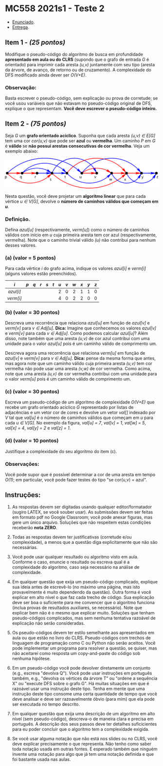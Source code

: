 # MC558 2021s1 - Teste 2

- [Enunciado](enunciado.pdf).
- [Entrega](entrega.pdf).

## Item 1 - *(25 pontos)*

Modifique o pseudo-código do algoritmo de busca em profundidade **apresentado em aula ou do CLRS** (supondo que o grafo de entrada *G* é orientado) para imprimir cada aresta *(u,v)* juntamente com seu tipo (aresta da árvore, de avanço, de retorno ou de cruzamento). A complexidade do DFS modificado ainda dever ser *O(V+E)*.

### Observação:

Basta escrever o pseudo-código, sem explicação ou prova de corretude; se você usou variáveis que não estavam no pseudo-código original de DFS, explique o que representam. **Você deve escrever o pseudo-código inteiro.**

## Item 2 - *(75 pontos)*

Seja *G* um **grafo orientado acı́clico**. Suponha que cada aresta *(u,v) ∈ E[G]* tem uma cor *cor(u,v)* que pode ser **azul** ou **vermelha**. Um caminho *P* em *G* é **válido** se **não possui arestas consecutivas de cor vermelha**. Veja um exemplo abaixo:

![Para quem tem dificuldades de distinguir as cores, as arestas vermelhas são: (p,q), (q,r), (p,s), (s,x), (t,x), (u,v), (u,w), (w,x) e (x,y). Caminhos de comprimento zero ou um são sempre válidos. Os caminhos (q,s,t,x,z) e (p,s,t,w,y) também são válidos. Já o caminho (p,q,s,t,x,y,z) não é válido pois (t,x) e (x,y) são arestas consecutivas de cor vermelha neste caminho.](static/figura_01.svg)

Nesta questão, você deve projetar um **algoritmo linear** que para cada vértice *u ∈ V[G]*, devolve o **número de caminhos válidos que começam em *u***.

### Definição.

Defina *azul[u]* (respectivamente, *verm[u]*) como o número de caminhos válidos com inı́cio em *u* cuja primeira aresta tem cor azul (respectivamente, vermelha). Note que o caminho trivial válido *(u)* não contribui para nenhum desses valores.

### (a) (valor = 5 pontos)

Para cada vértice *i* do grafo acima, indique os valores *azul[i]* e *verm[i]* (alguns valores estão preenchidos).

| *i*       | *p* | *q* | *r* | *s* | *t* | *u* | *v* | *w* | *x* | *y* | *z* |
| :-------: | :-: | :-: | :-: | :-: | :-: | :-: | :-: | :-: | :-: | :-: | :-: |
| *azul[i]* |     |     |     |     |     |  2  |  0  |  2  |  1  |  1  |  0  |
| *verm[i]* |     |     |     |     |     |  4  |  0  |  2  |  2  |  0  |  0  |

### (b) (valor = 30 pontos)

Descreva uma recorrência que relaciona *azul[u]* em função de *azul[v]* e *verm[v]* para *v ∈ Adj[u]*. **Dica:** Imagine que conhecemos os valores *azul[v]* e *verm[v]* para cada *v ∈ Adj[u]*. Como podemos calcular *azul[u]*? Além disso, note também que uma aresta *(u,v)* de cor azul contribui com uma unidade para o valor *azul[u]* pois é um caminho válido de comprimento um.

Descreva agora uma recorrência que relaciona *verm[u]* em função de *azul[v]* e *verm[v]* para *v ∈ Adj[u]*. **Dica:** pense da mesma forma que antes, mas agora note que um caminho válido cuja primeira aresta *(u,v)* tem cor vermelha não pode usar uma aresta *(v,w)* de cor vermelha. Como acima, note que uma aresta *(u,v)* de cor vermelha contribui com uma unidade para o valor *verm[u]* pois é um caminho válido de comprimento um.

### (c) (valor = 30 pontos)

Escreva um pseudo-código de um algoritmo de complexidade *O(V+E)* que recebe um grafo orientado acı́clico *G* representado por listas de adjacências e um vetor cor de cores e devolve um vetor *val[]* indexado por *V* tal que *val[u]* é o número de caminhos válidos que começam em *u* para cada *u ∈ V[G]*. No exemplo da figura, *val[u] = 7*, *val[v] = 1*, *val[w] = 5*, *val[x] = 4*, *val[y] = 2* e *val[z] = 1*.

### (d) (valor = 10 pontos)

Justifique a complexidade do seu algoritmo do item (c).

### Observações:

Você pode supor que é possı́vel determinar a cor de uma aresta em tempo *O(1)*; em particular, você pode fazer testes do tipo "se cor(u,v) = azul".

## Instruções:

1. As respostas devem ser digitadas usando qualquer editor/formatador (sugiro LATEX, se você souber usar). As submissões devem ser feitas em formato pdf no Google Classroom; você pode anexar figuras, mas gere um único arquivo. Soluções que não respeitem estas condições receberão **nota ZERO**.

2. Todas as respostas devem ter justificativas (corretude e/ou complexidade), a menos que a questão diga explicitamente que não são necessárias.

3. Você pode usar qualquer resultado ou algoritmo visto em aula. Conforme o caso, enuncie o resultado ou escreva qual é a complexidade do algoritmo, caso seja necessário na análise de complexidade.

4. Em qualquer questão que exija um pseudo-código complicado, explique sua ideia antes de escrevê-lo (no máximo uma página, mas isto provavelmente é muito dependendo da questão). Outra forma é você explicar em alto nı́vel o que faz cada trecho de código.
Sua explicação deve ser boa o suficiente para me convencer que o algoritmo funciona (inclua provas de resultados auxiliares, se necessário). Note que explicar bem não é o mesmo que explicar muito. Soluções que tenham pseudo-códigos complicados, mas sem nenhuma tentativa razoável de explicação não serão consideradas.

5. Os pseudo-códigos devem ter estilo semelhante aos apresentados em aula ou que estão no livro do CLRS. Pseudo-códigos com trechos de linguagem de programação como C ou Python não serão aceitos. Você pode implementar um programa para resolver a questão, se quiser, mas não aceitarei como resposta um copy-and-paste do código sob nenhuma hipótese.

6.  Em um pseudo-código você pode devolver diretamente um conjunto (e.g., escreva "devolva Q"). Você pode usar instruções em português também, e.g., "devolva os vértices da árvore T" ou "ordene a sequência X" ou "execute DFS sobre o grafo G". Há muitas situações em que é razoável usar uma instrução deste tipo. Tenha em mente que uma instrução deste tipo consome uma certa quantidade de tempo que você deve analisar e deve ser razoavelmente óbvio (para mim) que ela pode ser executada no tempo descrito.

7. Em qualquer questão que exija uma descrição de um algoritmo em alto nı́vel (sem pseudo-código), descreva-o de maneira clara e precisa em português. A descrição dos seus passos deve ter detalhes suficicientes para eu poder concluir que o algoritmo tem a complexidade exigida.

8. Se você usar alguma notação que não está nos slides ou no CLRS, você deve explicar precisamente o que representa. Não tenho como saber toda notação usada em outras fontes. É esperado também que ninguém invente uma notação para algo que já tem uma notação definida e que foi bastante usada nas aulas.
